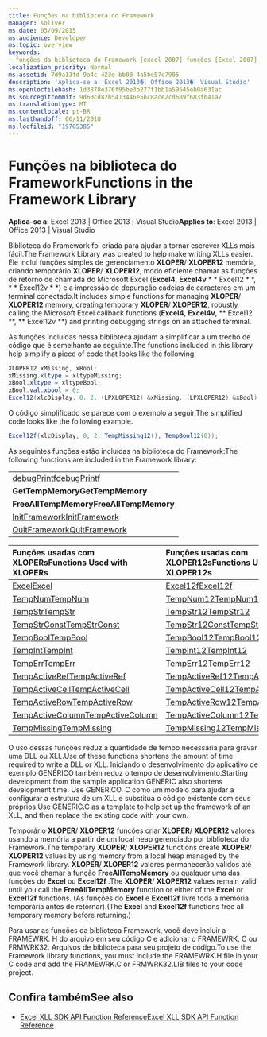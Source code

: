 ```yaml
---
title: Funções na biblioteca do Framework
manager: soliver
ms.date: 03/09/2015
ms.audience: Developer
ms.topic: overview
keywords:
- funções da biblioteca do Framework [excel 2007] funções [Excel 2007], biblioteca Framework
localization_priority: Normal
ms.assetid: 7d9a13fd-9a4c-423e-bb08-4a5be57c7905
description: 'Aplica-se a: Excel 2013�| Office 2013�| Visual Studio'
ms.openlocfilehash: 1d3878e376f95be3b277f1bb1a59545eb0a631ac
ms.sourcegitcommit: 9d60cd82b5413446e5bc8ace2cd689f683fb41a7
ms.translationtype: MT
ms.contentlocale: pt-BR
ms.lasthandoff: 06/11/2018
ms.locfileid: "19765385"
---
```

# <a name="functions-in-the-framework-library"></a><span data-ttu-id="5421b-104">Funções na biblioteca do Framework</span><span class="sxs-lookup"><span data-stu-id="5421b-104">Functions in the Framework Library</span></span>

<span data-ttu-id="5421b-105">**Aplica-se a**: Excel 2013 | Office 2013 | Visual Studio</span><span class="sxs-lookup"><span data-stu-id="5421b-105">**Applies to**: Excel 2013 | Office 2013 | Visual Studio</span></span> 
  
<span data-ttu-id="5421b-106">Biblioteca do Framework foi criada para ajudar a tornar escrever XLLs mais fácil.</span><span class="sxs-lookup"><span data-stu-id="5421b-106">The Framework Library was created to help make writing XLLs easier.</span></span> <span data-ttu-id="5421b-107">Ele inclui funções simples de gerenciamento **XLOPER**/ **XLOPER12** memória, criando temporário **XLOPER**/ **XLOPER12**, modo eficiente chamar as funções de retorno de chamada do Microsoft Excel (**Excel4**, **Excel4v** * * Excel12 * *, * * Excel12v * *) e a impressão de depuração cadeias de caracteres em um terminal conectado.</span><span class="sxs-lookup"><span data-stu-id="5421b-107">It includes simple functions for managing **XLOPER**/ **XLOPER12** memory, creating temporary **XLOPER**/ **XLOPER12**, robustly calling the Microsoft Excel callback functions (**Excel4**, **Excel4v**, ** Excel12 **, ** Excel12v **) and printing debugging strings on an attached terminal.</span></span>
  
<span data-ttu-id="5421b-108">As funções incluídas nessa biblioteca ajudam a simplificar a um trecho de código que é semelhante ao seguinte.</span><span class="sxs-lookup"><span data-stu-id="5421b-108">The functions included in this library help simplify a piece of code that looks like the following.</span></span>
  
```cs
XLOPER12 xMissing, xBool;
xMissing.xltype = xltypeMissing;
xBool.xltype = xltypeBool;
xBool.val.xbool = 0;
Excel12(xlcDisplay, 0, 2, (LPXLOPER12) &xMissing, (LPXLOPER12) &xBool);
```

<span data-ttu-id="5421b-109">O código simplificado se parece com o exemplo a seguir.</span><span class="sxs-lookup"><span data-stu-id="5421b-109">The simplified code looks like the following example.</span></span>
  
```cs
Excel12f(xlcDisplay, 0, 2, TempMissing12(), TempBool12(0));
```

<span data-ttu-id="5421b-110">As seguintes funções estão incluídas na biblioteca do Framework:</span><span class="sxs-lookup"><span data-stu-id="5421b-110">The following functions are included in the Framework library:</span></span>
  
||
|:-----|
|[<span data-ttu-id="5421b-111">debugPrintf</span><span class="sxs-lookup"><span data-stu-id="5421b-111">debugPrintf</span></span>](debugprintf.md) <br/> |
|<span data-ttu-id="5421b-112">**GetTempMemory**</span><span class="sxs-lookup"><span data-stu-id="5421b-112">**GetTempMemory**</span></span> <br/> |
|<span data-ttu-id="5421b-113">**FreeAllTempMemory**</span><span class="sxs-lookup"><span data-stu-id="5421b-113">**FreeAllTempMemory**</span></span> <br/> |
|[<span data-ttu-id="5421b-114">InitFramework</span><span class="sxs-lookup"><span data-stu-id="5421b-114">InitFramework</span></span>](initframework.md) <br/> |
|[<span data-ttu-id="5421b-115">QuitFramework</span><span class="sxs-lookup"><span data-stu-id="5421b-115">QuitFramework</span></span>](quitframework.md) <br/> |
   
|<span data-ttu-id="5421b-116">**Funções usadas com XLOPERs**</span><span class="sxs-lookup"><span data-stu-id="5421b-116">**Functions Used with XLOPERs**</span></span>|<span data-ttu-id="5421b-117">**Funções usadas com XLOPER12s**</span><span class="sxs-lookup"><span data-stu-id="5421b-117">**Functions Used with XLOPER12s**</span></span>|
|:-----|:-----|
|[<span data-ttu-id="5421b-118">Excel</span><span class="sxs-lookup"><span data-stu-id="5421b-118">Excel</span></span>](excel-excel12f.md) <br/> |[<span data-ttu-id="5421b-119">Excel12f</span><span class="sxs-lookup"><span data-stu-id="5421b-119">Excel12f</span></span>](excel-excel12f.md) <br/> |
|[<span data-ttu-id="5421b-120">TempNum</span><span class="sxs-lookup"><span data-stu-id="5421b-120">TempNum</span></span>](tempnum-tempnum12.md) <br/> |[<span data-ttu-id="5421b-121">TempNum12</span><span class="sxs-lookup"><span data-stu-id="5421b-121">TempNum12</span></span>](tempnum-tempnum12.md) <br/> |
|[<span data-ttu-id="5421b-122">TempStr</span><span class="sxs-lookup"><span data-stu-id="5421b-122">TempStr</span></span>](tempstr.md) <br/> |[<span data-ttu-id="5421b-123">TempStr12</span><span class="sxs-lookup"><span data-stu-id="5421b-123">TempStr12</span></span>](tempstrconst-tempstr12.md) <br/> |
|[<span data-ttu-id="5421b-124">TempStrConst</span><span class="sxs-lookup"><span data-stu-id="5421b-124">TempStrConst</span></span>](tempstrconst-tempstr12.md) <br/> |[<span data-ttu-id="5421b-125">TempStr12Const</span><span class="sxs-lookup"><span data-stu-id="5421b-125">TempStr12Const</span></span>](tempstrconst-tempstr12.md) <br/> |
|[<span data-ttu-id="5421b-126">TempBool</span><span class="sxs-lookup"><span data-stu-id="5421b-126">TempBool</span></span>](tempbool-tempbool12.md) <br/> |[<span data-ttu-id="5421b-127">TempBool12</span><span class="sxs-lookup"><span data-stu-id="5421b-127">TempBool12</span></span>](tempbool-tempbool12.md) <br/> |
|[<span data-ttu-id="5421b-128">TempInt</span><span class="sxs-lookup"><span data-stu-id="5421b-128">TempInt</span></span>](tempint-tempint12.md) <br/> |[<span data-ttu-id="5421b-129">TempInt12</span><span class="sxs-lookup"><span data-stu-id="5421b-129">TempInt12</span></span>](tempint-tempint12.md) <br/> |
|[<span data-ttu-id="5421b-130">TempErr</span><span class="sxs-lookup"><span data-stu-id="5421b-130">TempErr</span></span>](temperr-temperr12.md) <br/> |[<span data-ttu-id="5421b-131">TempErr12</span><span class="sxs-lookup"><span data-stu-id="5421b-131">TempErr12</span></span>](temperr-temperr12.md) <br/> |
|[<span data-ttu-id="5421b-132">TempActiveRef</span><span class="sxs-lookup"><span data-stu-id="5421b-132">TempActiveRef</span></span>](tempactiveref-tempactiveref12.md) <br/> |[<span data-ttu-id="5421b-133">TempActiveRef12</span><span class="sxs-lookup"><span data-stu-id="5421b-133">TempActiveRef12</span></span>](tempactiveref-tempactiveref12.md) <br/> |
|[<span data-ttu-id="5421b-134">TempActiveCell</span><span class="sxs-lookup"><span data-stu-id="5421b-134">TempActiveCell</span></span>](tempactivecell-tempactivecell12.md) <br/> |[<span data-ttu-id="5421b-135">TempActiveCell12</span><span class="sxs-lookup"><span data-stu-id="5421b-135">TempActiveCell12</span></span>](tempactivecell-tempactivecell12.md) <br/> |
|[<span data-ttu-id="5421b-136">TempActiveRow</span><span class="sxs-lookup"><span data-stu-id="5421b-136">TempActiveRow</span></span>](tempactiverow-tempactiverow12.md) <br/> |[<span data-ttu-id="5421b-137">TempActiveRow12</span><span class="sxs-lookup"><span data-stu-id="5421b-137">TempActiveRow12</span></span>](tempactiverow-tempactiverow12.md) <br/> |
|[<span data-ttu-id="5421b-138">TempActiveColumn</span><span class="sxs-lookup"><span data-stu-id="5421b-138">TempActiveColumn</span></span>](tempactivecolumn-tempactivecolumn12.md) <br/> |[<span data-ttu-id="5421b-139">TempActiveColumn12</span><span class="sxs-lookup"><span data-stu-id="5421b-139">TempActiveColumn12</span></span>](tempactivecolumn-tempactivecolumn12.md) <br/> |
|[<span data-ttu-id="5421b-140">TempMissing</span><span class="sxs-lookup"><span data-stu-id="5421b-140">TempMissing</span></span>](tempmissing-tempmissing12.md) <br/> |[<span data-ttu-id="5421b-141">TempMissing12</span><span class="sxs-lookup"><span data-stu-id="5421b-141">TempMissing12</span></span>](tempmissing-tempmissing12.md) <br/> |
   
<span data-ttu-id="5421b-142">O uso dessas funções reduz a quantidade de tempo necessária para gravar uma DLL ou XLL.</span><span class="sxs-lookup"><span data-stu-id="5421b-142">Use of these functions shortens the amount of time required to write a DLL or XLL.</span></span> <span data-ttu-id="5421b-143">Iniciando o desenvolvimento do aplicativo de exemplo GENÉRICO também reduz o tempo de desenvolvimento.</span><span class="sxs-lookup"><span data-stu-id="5421b-143">Starting development from the sample application GENERIC also shortens development time.</span></span> <span data-ttu-id="5421b-144">Use GENÉRICO. C como um modelo para ajudar a configurar a estrutura de um XLL e substitua o código existente com seus próprios.</span><span class="sxs-lookup"><span data-stu-id="5421b-144">Use GENERIC.C as a template to help set up the framework of an XLL, and then replace the existing code with your own.</span></span>
  
<span data-ttu-id="5421b-145">Temporário **XLOPER**/ **XLOPER12** funções criar **XLOPER**/ **XLOPER12** valores usando a memória a partir de um local heap gerenciado por biblioteca do Framework.</span><span class="sxs-lookup"><span data-stu-id="5421b-145">The temporary **XLOPER**/ **XLOPER12** functions create **XLOPER**/ **XLOPER12** values by using memory from a local heap managed by the Framework library.</span></span> <span data-ttu-id="5421b-146">**XLOPER**/ **XLOPER12** valores permanecerão válidos até que você chamar a função **FreeAllTempMemory** ou qualquer uma das funções do **Excel** ou **Excel12f** .</span><span class="sxs-lookup"><span data-stu-id="5421b-146">The **XLOPER**/ **XLOPER12** values remain valid until you call the **FreeAllTempMemory** function or either of the **Excel** or **Excel12f** functions.</span></span> <span data-ttu-id="5421b-147">(As funções do **Excel** e **Excel12f** livre toda a memória temporária antes de retornar).</span><span class="sxs-lookup"><span data-stu-id="5421b-147">(The **Excel** and **Excel12f** functions free all temporary memory before returning.)</span></span> 
  
<span data-ttu-id="5421b-148">Para usar as funções da biblioteca Framework, você deve incluir a FRAMEWRK. H do arquivo em seu código C e adicionar o FRAMEWRK. C ou FRMWRK32. Arquivos de biblioteca para seu projeto de código.</span><span class="sxs-lookup"><span data-stu-id="5421b-148">To use the Framework library functions, you must include the FRAMEWRK.H file in your C code and add the FRAMEWRK.C or FRMWRK32.LIB files to your code project.</span></span>
  
## <a name="see-also"></a><span data-ttu-id="5421b-149">Confira também</span><span class="sxs-lookup"><span data-stu-id="5421b-149">See also</span></span>

- [<span data-ttu-id="5421b-150">Excel XLL SDK API Function Reference</span><span class="sxs-lookup"><span data-stu-id="5421b-150">Excel XLL SDK API Function Reference</span></span>](excel-xll-sdk-api-function-reference.md)

